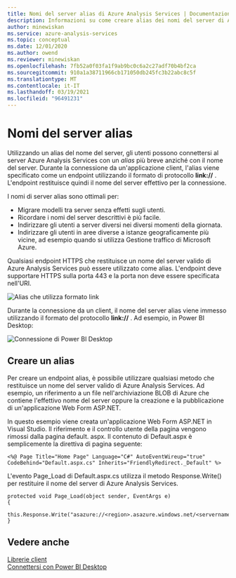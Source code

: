 ```yaml
---
title: Nomi del server alias di Azure Analysis Services | Documentazione Microsoft
description: Informazioni su come creare alias dei nomi del server di Azure Analysis Services. Gli utenti possono quindi connettersi al server con un nome alias più breve anziché il nome del server.
author: minewiskan
ms.service: azure-analysis-services
ms.topic: conceptual
ms.date: 12/01/2020
ms.author: owend
ms.reviewer: minewiskan
ms.openlocfilehash: 7fb52a0f03fa1f9ab9bc0c6a2c27adf70b4bf2ca
ms.sourcegitcommit: 910a1a38711966cb171050db245fc3b22abc8c5f
ms.translationtype: MT
ms.contentlocale: it-IT
ms.lasthandoff: 03/19/2021
ms.locfileid: "96491231"
---
```

# <a name="alias-server-names"></a>Nomi del server alias

Utilizzando un alias del nome del server, gli utenti possono connettersi al server Azure Analysis Services con un *alias* più breve anziché con il nome del server. Durante la connessione da un'applicazione client, l'alias viene specificato come un endpoint utilizzando il formato di protocollo **link://** . L'endpoint restituisce quindi il nome del server effettivo per la connessione.

I nomi di server alias sono ottimali per:

- Migrare modelli tra server senza effetti sugli utenti. 
- Ricordare i nomi del server descrittivi è più facile. 
- Indirizzare gli utenti a server diversi nei diversi momenti della giornata. 
- Indirizzare gli utenti in aree diverse a istanze geograficamente più vicine, ad esempio quando si utilizza Gestione traffico di Microsoft Azure. 

Qualsiasi endpoint HTTPS che restituisce un nome del server valido di Azure Analysis Services può essere utilizzato come alias. L'endpoint deve supportare HTTPS sulla porta 443 e la porta non deve essere specificata nell'URI.

![Alias che utilizza formato link](media/analysis-services-alias/aas-alias-browser.png)

Durante la connessione da un client, il nome del server alias viene immesso utilizzando il formato del protocollo **link://** . Ad esempio, in Power BI Desktop:

![Connessione di Power BI Desktop](media/analysis-services-alias/aas-alias-connect-pbid.png)

## <a name="create-an-alias"></a>Creare un alias

Per creare un endpoint alias, è possibile utilizzare qualsiasi metodo che restituisce un nome del server valido di Azure Analysis Services. Ad esempio, un riferimento a un file nell'archiviazione BLOB di Azure che contiene l'effettivo nome del server oppure la creazione e la pubblicazione di un'applicazione Web Form ASP.NET.

In questo esempio viene creata un'applicazione Web Form ASP.NET in Visual Studio. Il riferimento e il controllo utente della pagina vengono rimossi dalla pagina default. aspx. Il contenuto di Default.aspx è semplicemente la direttiva di pagina seguente:

```
<%@ Page Title="Home Page" Language="C#" AutoEventWireup="true" CodeBehind="Default.aspx.cs" Inherits="FriendlyRedirect._Default" %>
```

L'evento Page_Load di Default.aspx.cs utilizza il metodo Response.Write() per restituire il nome del server di Azure Analysis Services.

```
protected void Page_Load(object sender, EventArgs e)
{
    this.Response.Write("asazure://<region>.asazure.windows.net/<servername>");
}
```

## <a name="see-also"></a>Vedere anche

[Librerie client](/analysis-services/client-libraries?view=azure-analysis-services-current&preserve-view=true)   
[Connettersi con Power BI Desktop](analysis-services-connect-pbi.md)